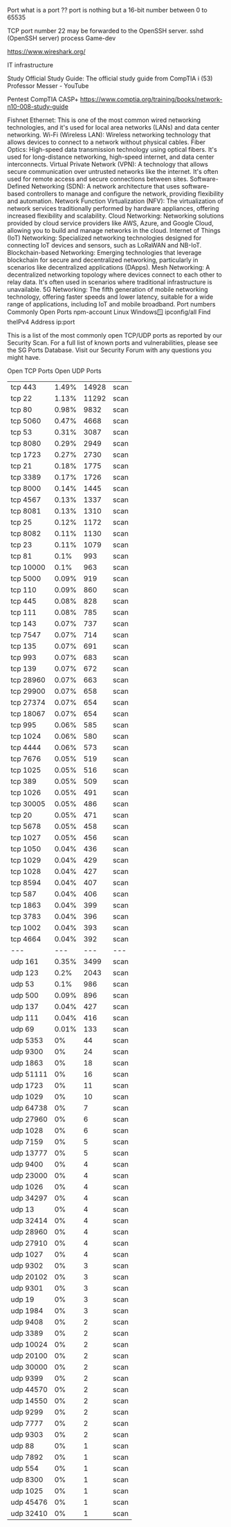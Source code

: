Port
what is a port ??
port is nothing but a 16-bit number between 0 to 65535

TCP port number 22 may be forwarded to the OpenSSH server.
sshd (OpenSSH server) process
Game-dev

https://www.wireshark.org/

IT infrastructure

Study
Official Study Guide: The official study guide from CompTIA i
(53) Professor Messer - YouTube

Pentest
CompTIA CASP+
https://www.comptia.org/training/books/network-n10-008-study-guide

Fishnet
Ethernet: This is one of the most common wired networking technologies, and it's used for local area networks (LANs) and data center networking.
Wi-Fi (Wireless LAN): Wireless networking technology that allows devices to connect to a network without physical cables.
Fiber Optics: High-speed data transmission technology using optical fibers. It's used for long-distance networking, high-speed internet, and data center interconnects.
Virtual Private Network (VPN): A technology that allows secure communication over untrusted networks like the internet. It's often used for remote access and secure connections between sites.
Software-Defined Networking (SDN): A network architecture that uses software-based controllers to manage and configure the network, providing flexibility and automation.
Network Function Virtualization (NFV): The virtualization of network services traditionally performed by hardware appliances, offering increased flexibility and scalability.
Cloud Networking: Networking solutions provided by cloud service providers like AWS, Azure, and Google Cloud, allowing you to build and manage networks in the cloud.
Internet of Things (IoT) Networking: Specialized networking technologies designed for connecting IoT devices and sensors, such as LoRaWAN and NB-IoT.
Blockchain-based Networking: Emerging technologies that leverage blockchain for secure and decentralized networking, particularly in scenarios like decentralized applications (DApps).
Mesh Networking: A decentralized networking topology where devices connect to each other to relay data. It's often used in scenarios where traditional infrastructure is unavailable.
5G Networking: The fifth generation of mobile networking technology, offering faster speeds and lower latency, suitable for a wide range of applications, including IoT and mobile broadband.
Port numbers
Commonly Open Ports
npm-account
Linux
Windows🪟
ipconfig/all
Find theIPv4 Address
ip:port

This is a list of the most commonly open TCP/UDP ports as reported by our Security Scan. For a full list of known ports and vulnerabilities, please see the SG Ports Database. Visit our Security Forum with any questions you might have.

Open TCP Ports	Open UDP Ports

|   |   |   |   |
|---|---|---|---|
|tcp 443|1.49%|14928|scan|
|tcp 22|1.13%|11292|scan|
|tcp 80|0.98%|9832|scan|
|tcp 5060|0.47%|4668|scan|
|tcp 53|0.31%|3087|scan|
|tcp 8080|0.29%|2949|scan|
|tcp 1723|0.27%|2730|scan|
|tcp 21|0.18%|1775|scan|
|tcp 3389|0.17%|1726|scan|
|tcp 8000|0.14%|1445|scan|
|tcp 4567|0.13%|1337|scan|
|tcp 8081|0.13%|1310|scan|
|tcp 25|0.12%|1172|scan|
|tcp 8082|0.11%|1130|scan|
|tcp 23|0.11%|1079|scan|
|tcp 81|0.1%|993|scan|
|tcp 10000|0.1%|963|scan|
|tcp 5000|0.09%|919|scan|
|tcp 110|0.09%|860|scan|
|tcp 445|0.08%|828|scan|
|tcp 111|0.08%|785|scan|
|tcp 143|0.07%|737|scan|
|tcp 7547|0.07%|714|scan|
|tcp 135|0.07%|691|scan|
|tcp 993|0.07%|683|scan|
|tcp 139|0.07%|672|scan|
|tcp 28960|0.07%|663|scan|
|tcp 29900|0.07%|658|scan|
|tcp 27374|0.07%|654|scan|
|tcp 18067|0.07%|654|scan|
|tcp 995|0.06%|585|scan|
|tcp 1024|0.06%|580|scan|
|tcp 4444|0.06%|573|scan|
|tcp 7676|0.05%|519|scan|
|tcp 1025|0.05%|516|scan|
|tcp 389|0.05%|509|scan|
|tcp 1026|0.05%|491|scan|
|tcp 30005|0.05%|486|scan|
|tcp 20|0.05%|471|scan|
|tcp 5678|0.05%|458|scan|
|tcp 1027|0.05%|456|scan|
|tcp 1050|0.04%|436|scan|
|tcp 1029|0.04%|429|scan|
|tcp 1028|0.04%|427|scan|
|tcp 8594|0.04%|407|scan|
|tcp 587|0.04%|406|scan|
|tcp 1863|0.04%|399|scan|
|tcp 3783|0.04%|396|scan|
|tcp 1002|0.04%|393|scan|
|tcp 4664|0.04%|392|scan|	|   |   |   |   |
|---|---|---|---|
|udp 161|0.35%|3499|scan|
|udp 123|0.2%|2043|scan|
|udp 53|0.1%|986|scan|
|udp 500|0.09%|896|scan|
|udp 137|0.04%|427|scan|
|udp 111|0.04%|416|scan|
|udp 69|0.01%|133|scan|
|udp 5353|0%|44|scan|
|udp 9300|0%|24|scan|
|udp 1863|0%|18|scan|
|udp 51111|0%|16|scan|
|udp 1723|0%|11|scan|
|udp 1029|0%|10|scan|
|udp 64738|0%|7|scan|
|udp 27960|0%|6|scan|
|udp 1028|0%|6|scan|
|udp 7159|0%|5|scan|
|udp 13777|0%|5|scan|
|udp 9400|0%|4|scan|
|udp 23000|0%|4|scan|
|udp 1026|0%|4|scan|
|udp 34297|0%|4|scan|
|udp 13|0%|4|scan|
|udp 32414|0%|4|scan|
|udp 28960|0%|4|scan|
|udp 27910|0%|4|scan|
|udp 1027|0%|4|scan|
|udp 9302|0%|3|scan|
|udp 20102|0%|3|scan|
|udp 9301|0%|3|scan|
|udp 19|0%|3|scan|
|udp 1984|0%|3|scan|
|udp 9408|0%|2|scan|
|udp 3389|0%|2|scan|
|udp 10024|0%|2|scan|
|udp 20100|0%|2|scan|
|udp 30000|0%|2|scan|
|udp 9399|0%|2|scan|
|udp 44570|0%|2|scan|
|udp 14550|0%|2|scan|
|udp 9299|0%|2|scan|
|udp 7777|0%|2|scan|
|udp 9303|0%|2|scan|
|udp 88|0%|1|scan|
|udp 7892|0%|1|scan|
|udp 554|0%|1|scan|
|udp 8300|0%|1|scan|
|udp 1025|0%|1|scan|
|udp 45476|0%|1|scan|
|udp 32410|0%|1|scan|
